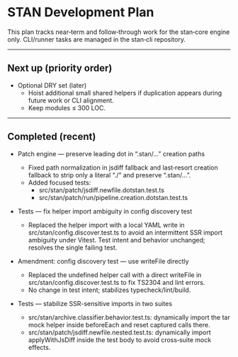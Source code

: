 # STAN Development Plan

This plan tracks near‑term and follow‑through work for the stan‑core engine only. CLI/runner tasks are managed in the stan‑cli repository.

---

## Next up (priority order)

- Optional DRY set (later)
  - Hoist additional small shared helpers if duplication appears during future work or CLI alignment.
  - Keep modules ≤ 300 LOC.

---

## Completed (recent)

- Patch engine — preserve leading dot in “.stan/…” creation paths
  - Fixed path normalization in jsdiff fallback and last‑resort creation fallback to strip only a literal “./” and preserve “.stan/...”.
  - Added focused tests:
    - src/stan/patch/jsdiff.newfile.dotstan.test.ts
    - src/stan/patch/run/pipeline.creation.dotstan.test.ts

- Tests — fix helper import ambiguity in config discovery test
  - Replaced the helper import with a local YAML write in src/stan/config.discover.test.ts to avoid an intermittent SSR import ambiguity under Vitest. Test intent and behavior unchanged; resolves the single failing test.

- Amendment: config discovery test — use writeFile directly
  - Replaced the undefined helper call with a direct writeFile in src/stan/config.discover.test.ts to fix TS2304 and lint errors.
  - No change in test intent; stabilizes typecheck/lint/build.

- Tests — stabilize SSR-sensitive imports in two suites
  - src/stan/archive.classifier.behavior.test.ts: dynamically import the tar mock helper inside beforeEach and reset captured calls there.
  - src/stan/patch/jsdiff.newfile.nested.test.ts: dynamically import applyWithJsDiff inside the test body to avoid cross‑suite mock effects.
